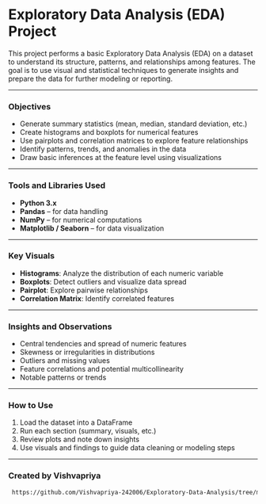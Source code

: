 #  Exploratory Data Analysis (EDA) Project

This project performs a basic Exploratory Data Analysis (EDA) on a dataset to understand its structure, patterns, and relationships among features. The goal is to use visual and statistical techniques to generate insights and prepare the data for further modeling or reporting.

---

###  Objectives

- Generate summary statistics (mean, median, standard deviation, etc.)
- Create histograms and boxplots for numerical features
- Use pairplots and correlation matrices to explore feature relationships
- Identify patterns, trends, and anomalies in the data
- Draw basic inferences at the feature level using visualizations

---

###  Tools and Libraries Used

- **Python 3.x**
- **Pandas** – for data handling
- **NumPy** – for numerical computations
- **Matplotlib / Seaborn** – for data visualization

---

###  Key Visuals

- **Histograms**: Analyze the distribution of each numeric variable
- **Boxplots**: Detect outliers and visualize data spread
- **Pairplot**: Explore pairwise relationships
- **Correlation Matrix**: Identify correlated features

---

###  Insights and Observations

- Central tendencies and spread of numeric features
- Skewness or irregularities in distributions
- Outliers and missing values
- Feature correlations and potential multicollinearity
- Notable patterns or trends

---

### How to Use

1. Load the dataset into a DataFrame
2. Run each section (summary, visuals, etc.)
3. Review plots and note down insights
4. Use visuals and findings to guide data cleaning or modeling steps

---

###  Created by Vishvapriya
  ```bash
   https://github.com/Vishvapriya-242006/Exploratory-Data-Analysis/tree/main
    

